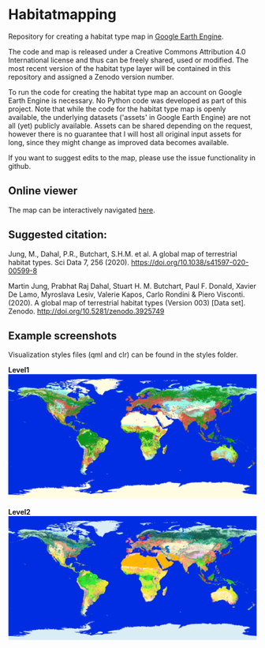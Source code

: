 # Habitatmapping
Repository for creating a habitat type map in [Google Earth Engine](https://earthengine.google.com/).

The code and map is released under a Creative Commons Attribution 4.0 International license and thus can be freely shared, used or modified.
The most recent version of the habitat type layer will be contained in this repository and assigned a Zenodo version number.

To run the code for creating the habitat type map an account on Google Earth Engine is necessary. No Python code was developed as part of this project. Note that while the code for the habitat type map is openly available, the underlying datasets ('assets' in Google Earth Engine) are not all (yet) publicly available. Assets can be shared depending on the request, however there is no guarantee that I will host all original input assets for long, since they might change as improved data becomes available.

If you want to suggest edits to the map, please use the issue functionality in github.

## Online viewer

The map can be interactively navigated [here](https://uploads.users.earthengine.app/view/habitat-types-map).

## Suggested citation:

Jung, M., Dahal, P.R., Butchart, S.H.M. et al. A global map of terrestrial habitat types. Sci Data 7, 256 (2020). https://doi.org/10.1038/s41597-020-00599-8

Martin Jung, Prabhat Raj Dahal, Stuart H. M. Butchart, Paul F. Donald, Xavier De Lamo, Myroslava Lesiv, Valerie Kapos, Carlo Rondini & Piero Visconti. (2020). A global map of terrestrial habitat types (Version 003) [Data set]. Zenodo. http://doi.org/10.5281/zenodo.3925749

## Example screenshots

Visualization styles files (qml and clr) can be found in the styles folder.

**Level1**
![Level 1](screen_lvl1.png)

**Level2**
![Level 2](screen_lvl2.png)
